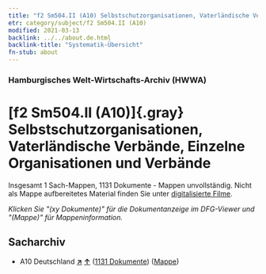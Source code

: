 ```yaml
---
title: "f2 Sm504.II (A10) Selbstschutzorganisationen, Vaterländische Verbände, Einzelne Organisationen und Verbände"
etr: category/subject/f2 Sm504.II (A10)
modified: 2021-03-13
backlink: ../../about.de.html
backlink-title: "Systematik-Übersicht"
fn-stub: about
---
```


### Hamburgisches Welt-Wirtschafts-Archiv (HWWA)
# [f2 Sm504.II (A10)]{.gray}&#8201; Selbstschutzorganisationen, Vaterländische Verbände, Einzelne Organisationen und Verbände&#160; 




Insgesamt 1 Sach-Mappen, 1131 Dokumente - Mappen unvollständig.
Nicht als Mappe aufbereitetes Material finden Sie unter [digitalisierte Filme](/film/h1_sh).

_Klicken Sie "(xy Dokumente)" für die Dokumentanzeige im DFG-Viewer und "(Mappe)" für Mappeninformation._

## Sacharchiv



- A10 Deutschland [**&nearr;**](../../../geo/i/126128/about.de.html "Deutschland (alle Mappen)") [**&uarr;**](../../../geo/about.de.html#A10 "Ländersystematik") (<a href="https://pm20.zbw.eu/dfgview/sh/126128,144339" title="über: Deutschland : Selbstschutzorganisationen, Vaterländische Verbände, Einzelne Organisationen und Verbände" target="_blank">1131 Dokumente</a>) ([Mappe](http://purl.org/pressemappe20/folder/sh/126128,144339))


